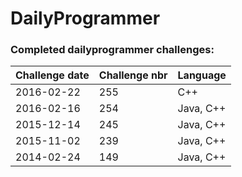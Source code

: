 # DailyProgrammer

### Completed dailyprogrammer challenges:

| Challenge date  | Challenge nbr   | Language |
| --------------- | --------------- | -------- |
| 2016-02-22 | 255 | C++ |
| 2016-02-16      | 254             | Java, C++     |
| 2015-12-14      | 245             | Java, C++     |
| 2015-11-02      | 239				| Java, C++	   |
| 2014-02-24 | 149 | Java, C++ |